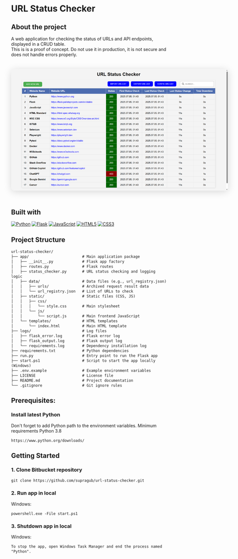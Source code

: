 # URL Status Checker

## About the project

A web application for checking the status of URLs and API endpoints, displayed in a CRUD table.  
This is is a proof of concept. Do not use it in production, it is not secure and does not handle errors properly.


<p align="center">
	<img src="app/static/images/app.png" alt="App Screenshot" style="max-width: 700px; border-radius: 12px; box-shadow: 0 4px 24px rgba(0,0,0,0.15); margin: 24px 0;" />
</p>

## Built with

[![Python][Python]][Python-url]
[![Flask][Flask]][Flask-url]
[![JavaScript][JavaScript]][JavaScript-url]
[![HTML5][HTML5]][HTML5-url]
[![CSS3][CSS3]][CSS3-url]

## Project Structure

```
url-status-checker/
├── app/                        # Main application package
│   ├── __init__.py             # Flask app factory
│   ├── routes.py               # Flask routes
│   ├── status_checker.py       # URL status checking and logging logic
│   ├── data/                   # Data files (e.g., url_registry.json)
│   │   ├── urls/               # Archived request result data
│   │   └── url_registry.json   # List of URLs to check
│   ├── static/                 # Static files (CSS, JS)
│   │   ├── css/
│   │   │   └── style.css       # Main stylesheet
│   │   └── js/
│   │       └── script.js       # Main frontend JavaScript
│   └── templates/              # HTML templates
│       └── index.html          # Main HTML template
├── logs/                       # Log files
│   ├── flask_error.log         # Flask error log
│   ├── flask_output.log        # Flask output log
│   └── requirements.log        # Dependency installation log
├── requirements.txt            # Python dependencies
├── run.py                      # Entry point to run the Flask app
├── start.ps1                   # Script to start the app locally (Windows)
├── .env.example                # Example environment variables
├── LICENSE                     # License file
├── README.md                   # Project documentation
└── .gitignore                  # Git ignore rules
```

## Prerequisites:

### Install latest Python

Don't forget to add Python path to the environment variables.
Minimum requirements Python 3.8

```
https://www.python.org/downloads/
```

## Getting Started

### 1. Clone Bitbucket repository

```
git clone https://github.com/supragub/url-status-checker.git
```

### 2. Run app in local

Windows:

```
powershell.exe -File start.ps1
```

### 3. Shutdown app in local

Windows:
```
To stop the app, open Windows Task Manager and end the process named "Python".
```

[Python]: https://img.shields.io/badge/python-3670A0?style=for-the-badge&logo=python&logoColor=ffdd54
[Python-url]: https://www.python.org/
[Flask]: https://img.shields.io/badge/flask-000000?style=for-the-badge&logo=flask&logoColor=white
[Flask-url]: https://flask.palletsprojects.com/
[JavaScript]: https://img.shields.io/badge/javascript-000000?style=for-the-badge&logo=javascript&logoColor=white
[JavaScript-url]: https://www.javascript.com/
[HTML5]: https://img.shields.io/badge/html5-000000?style=for-the-badge&logo=html5&logoColor=white
[HTML5-url]: https://html.spec.whatwg.org/
[CSS3]: https://img.shields.io/badge/css3-000000?style=for-the-badge&logo=css3&logoColor=white
[CSS3-url]: https://www.w3.org/Style/CSS/Overview.en.html